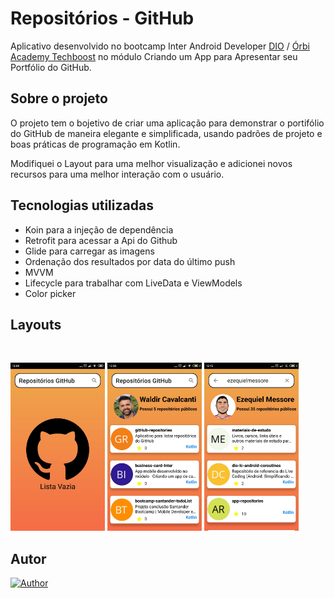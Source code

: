 # Repositórios - GitHub

Aplicativo desenvolvido no bootcamp Inter Android Developer [DIO](https://digitalinnovation.one/) / [Órbi Academy Techboost](https://digitalinnovation.one/tech-boost) no módulo
Criando um App para Apresentar seu Portfólio do GitHub. 

## Sobre o projeto

O projeto tem o bojetivo de criar uma aplicação para demonstrar o portifólio do GitHub de maneira elegante e simplificada, usando padrões de projeto e
boas práticas de programação em Kotlin.

Modifiquei o Layout para uma melhor visualização e adicionei novos recursos para uma melhor interação com o usuário.


## Tecnologias utilizadas
- Koin para a injeção de dependência </br>
- Retrofit para acessar a Api do Github </br>
- Glide para carregar as imagens </br>
- Ordenação dos resultados por data do último push </br>
- MVVM </br>
- Lifecycle para trabalhar com LiveData e ViewModels</br>
- Color picker </br>

    
## Layouts
<br>
  <p align="left">

<img alt="no tasks"
            src="https://github.com/waldircavalcanti/gitHub-repositories/blob/master/Screenshot_1.jpg" width="30%"
            title="no tasks">
  <img alt="create task"
            src="https://github.com/waldircavalcanti/gitHub-repositories/blob/master/Screenshot_2.jpg" width="30%"
            title="create task">
  <img alt="all tasks"
            src="https://github.com/waldircavalcanti/gitHub-repositories/blob/master/Screenshot_3.jpg" width="30%"
            title="all tasks">

        







## Autor
[![Author](https://img.shields.io/static/v1?label=@author&message=Waldir%20Cavalcanti&color=important)](https://github.com/waldircavalcanti)
